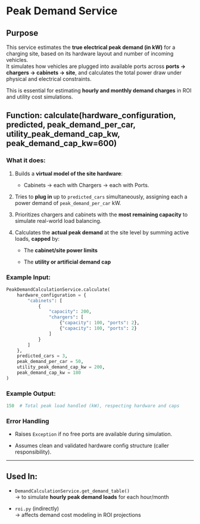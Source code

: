 # Peak Demand Service
## Purpose

This service estimates the **true electrical peak demand (in kW)** for a charging site, based on its hardware layout and number of incoming vehicles.  
It simulates how vehicles are plugged into available ports across **ports → chargers → cabinets → site**, and calculates the total power draw under physical and electrical constraints.

This is essential for estimating **hourly and monthly demand charges** in ROI and utility cost simulations.

## Function: calculate(hardware_configuration, predicted, peak_demand_per_car, utility_peak_demand_cap_kw, peak_demand_cap_kw=600)

### What it does:

1. Builds a **virtual model of the site hardware**:
   - Cabinets -> each with Chargers -> each with Ports.

2. Tries to **plug in** up to `predicted_cars` simultaneously, assigning each a power demand of `peak_demand_per_car` kW.
   
3. Prioritizes chargers and cabinets with the **most remaining capacity** to simulate real-world load balancing.

4. Calculates the **actual peak demand** at the site level by summing active loads, **capped** by:
    
    - The **cabinet/site power limits**
    
    - The **utility or artificial demand cap**


### Example Input:

```python
PeakDemandCalculationService.calculate(
    hardware_configuration = {
        "cabinets": [
            {
                "capacity": 200,
                "chargers": [
                    {"capacity": 100, "ports": 2},
                    {"capacity": 100, "ports": 2}
                ]
            }
        ]
    },
    predicted_cars = 3,
    peak_demand_per_car = 50,
    utility_peak_demand_cap_kw = 200,
    peak_demand_cap_kw = 180
)
```

### Example Output:

```python
150  # Total peak load handled (kW), respecting hardware and caps
```

### Error Handling

- Raises `Exception` if no free ports are available during simulation.

- Assumes clean and validated hardware config structure (caller responsibility).

---
## Used In:

- `DemandCalculationService.get_demand_table()`  
    → to simulate **hourly peak demand loads** for each hour/month

- `roi.py` (indirectly)  
    → affects demand cost modeling in ROI projections